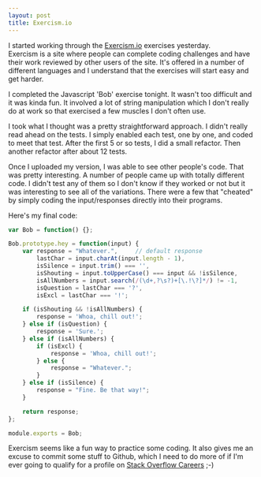 ```yaml
---
layout: post
title: Exercism.io
---
```


I started working through the [Exercism.io](http://exercism.io) exercises yesterday.  
Exercism is a site where people can complete coding challenges and have their work reviewed by other users of the site.
It's offered in a number of different languages and I understand that the exercises will start easy and get harder.

I completed the Javascript 'Bob' exercise tonight.  It wasn't too difficult and it was kinda fun.  It involved a lot of
string manipulation which I don't really do at work so that exercised a few muscles I don't often use.

I took what I thought was a pretty straightforward approach.  I didn't really read ahead on the tests.  I simply enabled
each test, one by one, and coded to meet that test.  After the first 5 or so tests, I did a small refactor.  Then another
refactor after about 12 tests.

Once I uploaded my version, I was able to see other people's code.  That was pretty interesting.  A number of people came up
with totally different code.  I didn't test any of them so I don't know if they worked or not but it was interesting
to see all of the variations.  There were a few that "cheated" by simply coding the input/responses directly into their
programs.  

Here's my final code:
```JavaScript
var Bob = function() {};

Bob.prototype.hey = function(input) {
    var response = "Whatever.",     // default response
        lastChar = input.charAt(input.length - 1),
        isSilence = input.trim() === '',
        isShouting = input.toUpperCase() === input && !isSilence,
        isAllNumbers = input.search(/(\d+,?\s?)+[\.!\?]*/) != -1,
        isQuestion = lastChar === '?',
        isExcl = lastChar === '!';

    if (isShouting && !isAllNumbers) {
        response = 'Whoa, chill out!';
    } else if (isQuestion) {
        response = 'Sure.';
    } else if (isAllNumbers) {
        if (isExcl) {
            response = 'Whoa, chill out!';
        } else {
            response = "Whatever.";
        }
    } else if (isSilence) {
        response = "Fine. Be that way!";
    }

    return response;
};

module.exports = Bob;
```

Exercism seems like a fun way to practice some coding.  It also gives me an excuse to commit some stuff to Github, which
I need to do more of if I'm ever going to qualify for a profile on [Stack Overflow Careers](https://careers.stackoverflow.com/) ;-)
